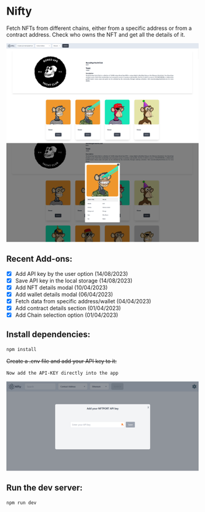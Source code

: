 # Nifty

Fetch NFTs from different chains, either from a specific address or from a contract address. Check who owns the NFT and get all the details of it.

<div style="text-align:center">
<img src="./src/assets/screenshot1.png" width="830">
</div>
<div style="text-align:center">
<img src="./src/assets/screenshot2.png" width="830">
</div>

## Recent Add-ons:

- [x] Add API key by the user option (14/08/2023)
- [x] Save API key in the local storage (14/08/2023)
- [x] Add NFT details modal (10/04/2023)
- [x] Add wallet details modal (06/04/2023)
- [x] Fetch data from specific address/wallet (04/04/2023)
- [x] Add contract details section (01/04/2023)
- [x] Add Chain selection option (01/04/2023)

## Install dependencies:

```bash
npm install
```

~~Create a .env file and add your API key to it:~~

```bash
Now add the API-KEY directly into the app
```

<div style="text-align:center">
<img src="./src/assets/screenshot3.png" width="830">
</div>

## Run the dev server:

```bash
npm run dev
```
